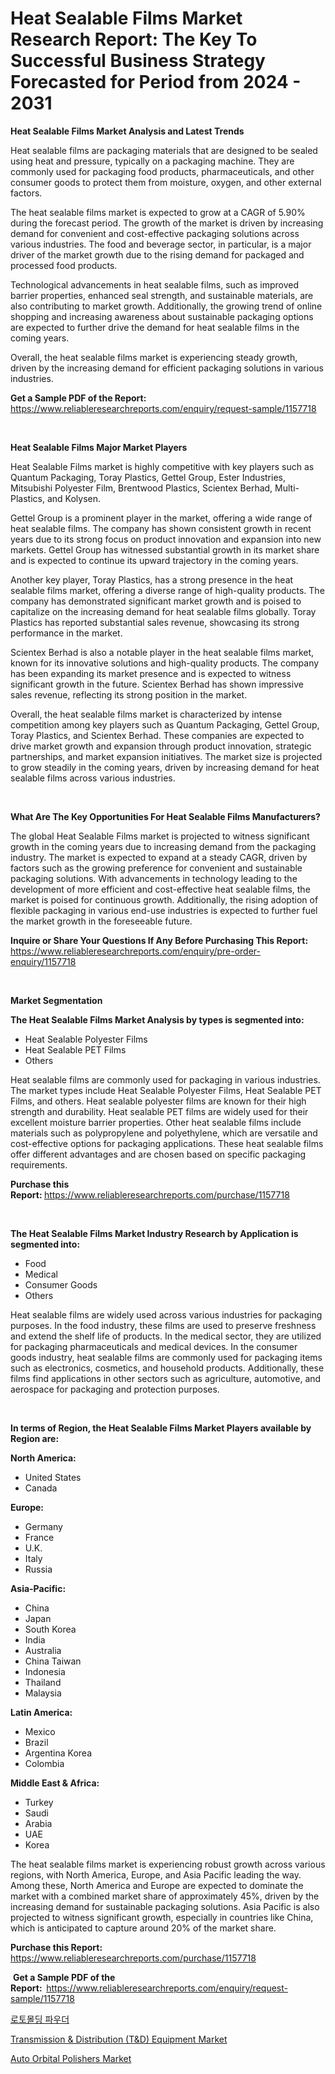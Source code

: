 <p><h1>Heat Sealable Films Market Research Report: The Key To Successful Business Strategy Forecasted for Period from 2024 - 2031</h1></p><p><strong>Heat Sealable Films Market Analysis and Latest Trends</strong></p>
<p><p>Heat sealable films are packaging materials that are designed to be sealed using heat and pressure, typically on a packaging machine. They are commonly used for packaging food products, pharmaceuticals, and other consumer goods to protect them from moisture, oxygen, and other external factors.</p><p>The heat sealable films market is expected to grow at a CAGR of 5.90% during the forecast period. The growth of the market is driven by increasing demand for convenient and cost-effective packaging solutions across various industries. The food and beverage sector, in particular, is a major driver of the market growth due to the rising demand for packaged and processed food products.</p><p>Technological advancements in heat sealable films, such as improved barrier properties, enhanced seal strength, and sustainable materials, are also contributing to market growth. Additionally, the growing trend of online shopping and increasing awareness about sustainable packaging options are expected to further drive the demand for heat sealable films in the coming years.</p><p>Overall, the heat sealable films market is experiencing steady growth, driven by the increasing demand for efficient packaging solutions in various industries.</p></p>
<p><strong>Get a Sample PDF of the Report:&nbsp;</strong> <a href="https://www.reliableresearchreports.com/enquiry/request-sample/1157718">https://www.reliableresearchreports.com/enquiry/request-sample/1157718</a></p>
<p>&nbsp;</p>
<p><strong>Heat Sealable Films Major Market Players</strong></p>
<p><p>Heat Sealable Films market is highly competitive with key players such as Quantum Packaging, Toray Plastics, Gettel Group, Ester Industries, Mitsubishi Polyester Film, Brentwood Plastics, Scientex Berhad, Multi-Plastics, and Kolysen. </p><p>Gettel Group is a prominent player in the market, offering a wide range of heat sealable films. The company has shown consistent growth in recent years due to its strong focus on product innovation and expansion into new markets. Gettel Group has witnessed substantial growth in its market share and is expected to continue its upward trajectory in the coming years.</p><p>Another key player, Toray Plastics, has a strong presence in the heat sealable films market, offering a diverse range of high-quality products. The company has demonstrated significant market growth and is poised to capitalize on the increasing demand for heat sealable films globally. Toray Plastics has reported substantial sales revenue, showcasing its strong performance in the market.</p><p>Scientex Berhad is also a notable player in the heat sealable films market, known for its innovative solutions and high-quality products. The company has been expanding its market presence and is expected to witness significant growth in the future. Scientex Berhad has shown impressive sales revenue, reflecting its strong position in the market.</p><p>Overall, the heat sealable films market is characterized by intense competition among key players such as Quantum Packaging, Gettel Group, Toray Plastics, and Scientex Berhad. These companies are expected to drive market growth and expansion through product innovation, strategic partnerships, and market expansion initiatives. The market size is projected to grow steadily in the coming years, driven by increasing demand for heat sealable films across various industries.</p></p>
<p>&nbsp;</p>
<p><strong>What Are The Key Opportunities For Heat Sealable Films Manufacturers?</strong></p>
<p><p>The global Heat Sealable Films market is projected to witness significant growth in the coming years due to increasing demand from the packaging industry. The market is expected to expand at a steady CAGR, driven by factors such as the growing preference for convenient and sustainable packaging solutions. With advancements in technology leading to the development of more efficient and cost-effective heat sealable films, the market is poised for continuous growth. Additionally, the rising adoption of flexible packaging in various end-use industries is expected to further fuel the market growth in the foreseeable future.</p></p>
<p><strong>Inquire or Share Your Questions If Any Before Purchasing This Report:</strong> <a href="https://www.reliableresearchreports.com/enquiry/pre-order-enquiry/1157718">https://www.reliableresearchreports.com/enquiry/pre-order-enquiry/1157718</a></p>
<p>&nbsp;</p>
<p><strong>Market Segmentation</strong></p>
<p><strong>The Heat Sealable Films Market Analysis by types is segmented into:</strong></p>
<p><ul><li>Heat Sealable Polyester Films</li><li>Heat Sealable PET Films</li><li>Others</li></ul></p>
<p><p>Heat sealable films are commonly used for packaging in various industries. The market types include Heat Sealable Polyester Films, Heat Sealable PET Films, and others. Heat sealable polyester films are known for their high strength and durability. Heat sealable PET films are widely used for their excellent moisture barrier properties. Other heat sealable films include materials such as polypropylene and polyethylene, which are versatile and cost-effective options for packaging applications. These heat sealable films offer different advantages and are chosen based on specific packaging requirements.</p></p>
<p><strong>Purchase this Report:&nbsp;</strong><a href="https://www.reliableresearchreports.com/purchase/1157718">https://www.reliableresearchreports.com/purchase/1157718</a></p>
<p>&nbsp;</p>
<p><strong>The Heat Sealable Films Market Industry Research by Application is segmented into:</strong></p>
<p><ul><li>Food</li><li>Medical</li><li>Consumer Goods</li><li>Others</li></ul></p>
<p><p>Heat sealable films are widely used across various industries for packaging purposes. In the food industry, these films are used to preserve freshness and extend the shelf life of products. In the medical sector, they are utilized for packaging pharmaceuticals and medical devices. In the consumer goods industry, heat sealable films are commonly used for packaging items such as electronics, cosmetics, and household products. Additionally, these films find applications in other sectors such as agriculture, automotive, and aerospace for packaging and protection purposes.</p></p>
<p>&nbsp;</p>
<p><strong>In terms of Region, the Heat Sealable Films Market Players available by Region are:</strong></p>
<p>
    <p> <strong> North America: </strong>
        <ul>
            <li>United States</li>
            <li>Canada</li>
        </ul>
        </p> 
    <p> <strong> Europe: </strong>
        <ul>
            <li>Germany</li>
            <li>France</li>
            <li>U.K.</li>
            <li>Italy</li>
            <li>Russia</li>
        </ul>
        </p> 
    <p> <strong> Asia-Pacific: </strong>
        <ul>
            <li>China</li>
            <li>Japan</li>
            <li>South Korea</li>
            <li>India</li>
            <li>Australia</li>
            <li>China Taiwan</li>
            <li>Indonesia</li>
            <li>Thailand</li>
            <li>Malaysia</li>
        </ul>
        </p> 
    <p> <strong> Latin America: </strong>
        <ul>
            <li>Mexico</li>
            <li>Brazil</li>
            <li>Argentina Korea</li>
            <li>Colombia</li>
        </ul>
        </p> 
    <p> <strong> Middle East & Africa: </strong>
        <ul>
            <li>Turkey</li>
            <li>Saudi</li>
            <li>Arabia</li>
            <li>UAE</li>
            <li>Korea</li>
        </ul>
    </p>
    </p>
<p><p>The heat sealable films market is experiencing robust growth across various regions, with North America, Europe, and Asia Pacific leading the way. Among these, North America and Europe are expected to dominate the market with a combined market share of approximately 45%, driven by the increasing demand for sustainable packaging solutions. Asia Pacific is also projected to witness significant growth, especially in countries like China, which is anticipated to capture around 20% of the market share.</p></p>
<p><strong>Purchase this Report: </strong><a href="https://www.reliableresearchreports.com/purchase/1157718">https://www.reliableresearchreports.com/purchase/1157718</a></p>
<p>&nbsp;<strong>Get a Sample PDF of the Report:&nbsp;&nbsp;</strong><a href="https://www.reliableresearchreports.com/enquiry/request-sample/1157718">https://www.reliableresearchreports.com/enquiry/request-sample/1157718</a></p>
<p><strong></strong></p>
<p><p><a href="https://github.com/laholand/Market-Research-Report-List-2/blob/main/2268521189472.md">로토몰딩 파우더</a></p><p><a href="https://view.publitas.com/reportprime-1/transmission-distribution-t-d-equipment-market-dynamics-2023-2030-also-about-its-market-trends-projections-and-opportunities/">Transmission & Distribution (T&D) Equipment Market</a></p><p><a href="https://view.publitas.com/reportprime-1/auto-orbital-polishers-market-size-and-growth-market-segmentation-regional-and-country-breakdowns-and-market-trends-for-period-from-2023-2030/">Auto Orbital Polishers Market</a></p></p>